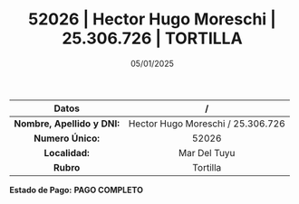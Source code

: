 ﻿---
title: 52026 | Hector Hugo Moreschi | 25.306.726 | TORTILLA
date: 05/01/2025
draft: false
tags: ['mar-del-tuyu', 'titular', 'tortilla']
---

|          **Datos**          |  /  |
|:---------------------------:|:---:|
| **Nombre, Apellido y DNI:** | Hector Hugo Moreschi / 25.306.726 |
|      **Numero Único:**      | 52026 |
|        **Localidad:**       | Mar Del Tuyu |
|          **Rubro**          | Tortilla |

**Estado de Pago:** **PAGO COMPLETO**
